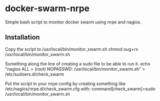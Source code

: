 # docker-swarm-nrpe

Simple bash script to monitor docker swarm using nrpe and nagios.

## Installation
Copy the script to /usr/local/bin/monitor_swarm.sh
chmod oug+rx /usr/local/bin/monitor_swarm.sh

Something along the line of creating a sudo file to be able to run it.
echo "nagios ALL = (root) NOPASSWD: /usr/local/bin/monitor_swarm.sh" > /etc/sudoers.d/check_swarm

Put the script in your nrpe config by creating something like /etc/nagios/nrpe.d/check_swarm.cfg with:
command[check_swarm]=sudo /usr/local/bin/monitor_swarm.sh
